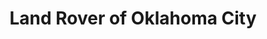 ---
title: "Land Rover of Oklahoma City"
url: /oklahoma-city/land-rover-of-oklahoma-city/
shop: car
---